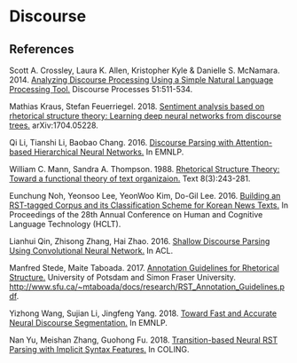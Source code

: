 # Discourse

## References

Scott A. Crossley, Laura K. Allen, Kristopher Kyle & Danielle S. McNamara. 2014. [Analyzing Discourse Processing Using a Simple Natural Language Processing Tool.](https://github.com/threelittlemonkeys/discourse/blob/master/references/crossley_et_al_2014.pdf) Discourse Processes 51:511-534.

Mathias Kraus, Stefan Feuerriegel. 2018. [Sentiment analysis based on rhetorical structure theory: Learning deep neural networks from discourse trees.](https://github.com/threelittlemonkeys/discourse/blob/master/references/kraus_et_al_2018.pdf) arXiv:1704.05228.

Qi Li, Tianshi Li, Baobao Chang. 2016. [Discourse Parsing with Attention-based Hierarchical Neural Networks.](https://github.com/threelittlemonkeys/discourse/blob/master/references/li_et_al_2016.pdf) In EMNLP.

William C. Mann, Sandra A. Thompson. 1988. [Rhetorical Structure Theory: Toward a functional theory of text organizaion.](https://github.com/threelittlemonkeys/discourse/blob/master/references/mann_et_al_1988.pdf) Text 8(3):243-281.

Eunchung Noh, Yeonsoo Lee, YeonWoo Kim, Do-Gil Lee. 2016. [Building an RST-tagged Corpus and its Classification Scheme for Korean News Texts.](https://github.com/threelittlemonkeys/discourse/blob/master/references/noh_et_al_2016.pdf) In Proceedings of the 28th Annual Conference on Human and Cognitive Language Technology (HCLT).

Lianhui Qin, Zhisong Zhang, Hai Zhao. 2016. [Shallow Discourse Parsing Using Convolutional Neural Network.](https://github.com/threelittlemonkeys/discourse/blob/master/references/qin_et_al_2016.pdf) In ACL.

Manfred Stede, Maite Taboada. 2017. [Annotation Guidelines for Rhetorical Structure.](https://github.com/threelittlemonkeys/discourse/blob/master/references/stede_et_al_2017.pdf) University of Potsdam and Simon Fraser University. http://www.sfu.ca/~mtaboada/docs/research/RST_Annotation_Guidelines.pdf.

Yizhong Wang, Sujian Li, Jingfeng Yang. 2018. [Toward Fast and Accurate Neural Discourse Segmentation.](https://github.com/threelittlemonkeys/discourse/blob/master/references/wang_et_al_2018.pdf) In EMNLP.

Nan Yu, Meishan Zhang, Guohong Fu. 2018. [Transition-based Neural RST Parsing with Implicit Syntax Features.](https://github.com/threelittlemonkeys/discourse/blob/master/references/yu_et_al_2018.pdf) In COLING.
